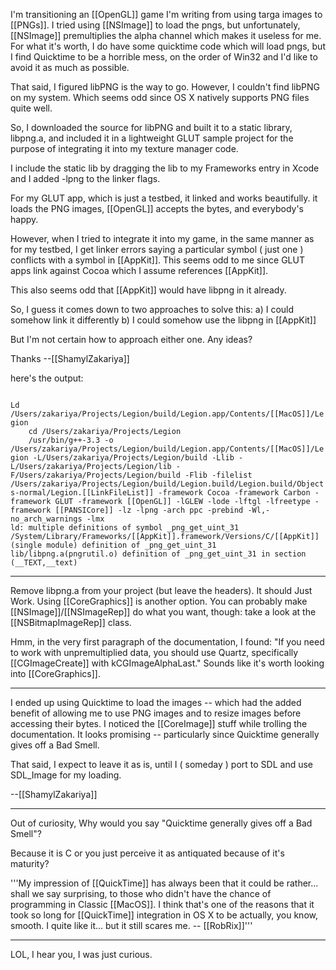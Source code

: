 

I'm transitioning an [[OpenGL]] game I'm writing from using targa images to [[PNGs]]. I tried using [[NSImage]] to load the pngs, but unfortunately, [[NSImage]] premultiplies the alpha channel which makes it useless for me. For what it's worth, I do have some quicktime code which will load pngs, but I find Quicktime to be a horrible mess, on the order of Win32 and I'd like to avoid it as much as possible.

That said, I figured libPNG is the way to go. However, I couldn't find libPNG on my system. Which seems odd since OS X natively supports PNG files quite well.

So, I downloaded the source for libPNG and built it to a static library, libpng.a, and included it in a lightweight GLUT sample project for the purpose of integrating it into my texture manager code. 

I include the static lib by dragging the lib to my Frameworks entry in Xcode and I added -lpng to the linker flags.

For my GLUT app, which is just a testbed, it linked and works beautifully. it loads the PNG images, [[OpenGL]] accepts the bytes, and everybody's happy.

However, when I tried to integrate it into my game, in the same manner as for my testbed, I get linker errors saying a particular symbol ( just one ) conflicts with a symbol in [[AppKit]]. This seems odd to me since GLUT apps link against Cocoa which I assume references [[AppKit]].

This also seems odd that [[AppKit]] would have libpng in it already.

So, I guess it comes down to two approaches to solve this:
a) I could somehow link it differently
b) I could somehow use the libpng in [[AppKit]]

But I'm not certain how to approach either one. Any ideas?

Thanks
--[[ShamylZakariya]]

here's the output:

<code>
Ld /Users/zakariya/Projects/Legion/build/Legion.app/Contents/[[MacOS]]/Legion
    cd /Users/zakariya/Projects/Legion
    /usr/bin/g++-3.3 -o /Users/zakariya/Projects/Legion/build/Legion.app/Contents/[[MacOS]]/Legion -L/Users/zakariya/Projects/Legion/build -Llib -L/Users/zakariya/Projects/Legion/lib -F/Users/zakariya/Projects/Legion/build -Flib -filelist /Users/zakariya/Projects/Legion/build/Legion.build/Legion.build/Objects-normal/Legion.[[LinkFileList]] -framework Cocoa -framework Carbon -framework GLUT -framework [[OpenGL]] -lGLEW -lode -lftgl -lfreetype -framework [[PANSICore]] -lz -lpng -arch ppc -prebind -Wl,-no_arch_warnings -lmx
ld: multiple definitions of symbol _png_get_uint_31
/System/Library/Frameworks/[[AppKit]].framework/Versions/C/[[AppKit]](single module) definition of _png_get_uint_31
lib/libpng.a(pngrutil.o) definition of _png_get_uint_31 in section (__TEXT,__text)
</code>

----

Remove libpng.a from your project (but leave the headers). It should Just Work. Using [[CoreGraphics]] is another option. You can probably make [[NSImage]]/[[NSImageRep]] do what you want, though: take a look at the [[NSBitmapImageRep]] class.

Hmm, in the very first paragraph of the documentation, I found: "If you need to work with unpremultiplied data, you should use Quartz, specifically [[CGImageCreate]] with kCGImageAlphaLast." Sounds like it's worth looking into [[CoreGraphics]].

----

I ended up using Quicktime to load the images -- which had the added benefit of allowing me to use PNG images and to resize images before accessing their bytes. I noticed the [[CoreImage]] stuff while trolling the documentation. It looks promising -- particularly since Quicktime generally gives off a Bad Smell. 

That said, I expect to leave it as is, until I ( someday ) port to SDL and use SDL_Image for my loading.

--[[ShamylZakariya]]

----

Out of curiosity, Why would you say "Quicktime generally gives off a Bad Smell"?

Because it is C or you just perceive it as antiquated because of it's maturity?

'''My impression of [[QuickTime]] has always been that it could be rather... shall we say surprising, to those who didn't have the chance of programming in Classic [[MacOS]]. I think that's one of the reasons that it took so long for [[QuickTime]] integration in OS X to be actually, you know, smooth. I quite like it... but it still scares me. -- [[RobRix]]'''

----

LOL, I hear you, I was just curious.